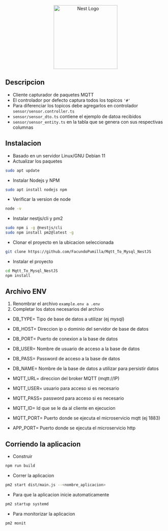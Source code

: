 <p align="center">
  <a href="http://nestjs.com/" target="blank"><img src="https://nestjs.com/img/logo-small.svg" width="200" alt="Nest Logo" /></a>
</p>

## Descripcion

- Cliente capturador de paquetes MQTT
- El controlador por defecto captura todos los topicos `'#'`
- Para diferenciar los topicos debe agregarlos en controlador `sensor/sensor.controller.ts`
- `sensor/sensor_dto.ts` contiene el ejemplo de datoa recibidos
- `sensor/sensor_entity.ts` en la tabla que se genera con sus respectivas columnas
## Instalacion
- Basado en un servidor Linux/GNU Debian 11
- Actualizar los paquetes
```bash
sudo apt update
```
- Instalar Nodejs y NPM
```bash
sudo apt install nodejs npm
```
- Verificar la version de node
```bash
node -v
```
- Instalar nestjs/cli y pm2
```bash
sudo npm i -g @nestjs/cli
sudo npm install pm2@latest -g
```
- Clonar el proyecto en la ubicacion seleccionada
```bash
git clone https://github.com/FacundoPumilla/Mqtt_To_Mysql_NestJS
```
- Instalar el proyecto
```bash
cd Mqtt_To_Mysql_NestJS
npm install
```

## Archivo ENV
1. Renombrar el archivo `example.env a .env`
2. Completar los datos necesarios del archivo
- DB_TYPE= Tipo de base de datos a utilizar (ej mysql)
- DB_HOST= Direccion ip o dominio del servidor de base de datos
- DB_PORT= Puerto de conexion a la base de datos
- DB_USER= Nombre de usuario de acceso a la base de datos
- DB_PASS= Password de acceso a la base de datos
- DB_NAME= Nombre de la base de datos a utilizar para persistir datos

- MQTT_URL= direccion del broker MQTT (mqtt://IP)
- MQTT_USER= usuario para acceso si es necesario
- MQTT_PASS= password para acceso si es necesario
- MQTT_ID= Id que se le da al cliente en ejecucion
- MQTT_PORT= Puerto donde se ejecuta el microservicio mqtt (ej 1883)
- APP_PORT= Puerto donde se ejecuta el microservicio http

## Corriendo la aplicacion

- Construir
```bash
npm run build
```
- Correr la aplicacion
```bash
pm2 start dist/main.js --<nombre_aplicacion>
```
- Para que la aplicacion inicie automaticamente
```bash
pm2 startup systemd
```
- Para monitorizar la aplicacion
```bash
pm2 monit
```